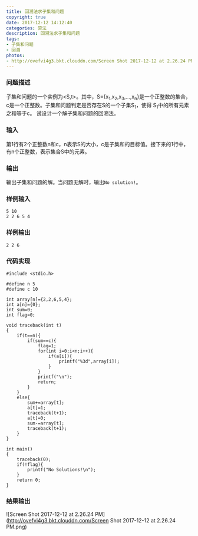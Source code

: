 ```yaml
---
title: 回溯法求子集和问题
copyright: true
date: 2017-12-12 14:12:40
categories: 算法
description: 回溯法求子集和问题
tags:
- 子集和问题
- 回溯
photos:
- http://ovefvi4g3.bkt.clouddn.com/Screen Shot 2017-12-12 at 2.26.24 PM.png
---
```


### 问题描述
子集和问题的一个实例为<S,t>。其中，S={x<sub>1</sub>,x<sub>2</sub>,x<sub>3</sub>,&hellip;,x<sub>n</sub>}是一个正整数的集合，c是一个正整数。子集和问题判定是否存在S的一个子集S<sub>1</sub>，使得 S<sub>1</sub>中的所有元素之和等于c。
试设计一个解子集和问题的回溯法。

### 输入 
第1行有2个正整数n和c，n表示S的大小，c是子集和的目标值。接下来的1行中，有n个正整数，表示集合S中的元素。

### 输出
输出子集和问题的解。当问题无解时，输出`No solution!`。

### 样例输入
```
5 10
2 2 6 5 4
```

### 样例输出
```
2 2 6
```

### 代码实现
```
#include <stdio.h>

#define n 5
#define c 10

int array[n]={2,2,6,5,4};
int a[n]={0};
int sum=0;
int flag=0;

void traceback(int t)
{
    if(t==n){
        if(sum==c){
            flag=1;
            for(int i=0;i<n;i++){
                if(a[i]){
                    printf("%3d",array[i]);
                }
            }
            printf("\n");
            return;
        }
    }
    else{
        sum+=array[t];
        a[t]=1;
        traceback(t+1);
        a[t]=0;
        sum-=array[t];
        traceback(t+1);
    }
}

int main()
{
    traceback(0);
    if(!flag){
        printf("No Solutions!\n");
    }
    return 0;
}

```

### 结果输出
![Screen Shot 2017-12-12 at 2.26.24 PM](http://ovefvi4g3.bkt.clouddn.com/Screen Shot 2017-12-12 at 2.26.24 PM.png)




